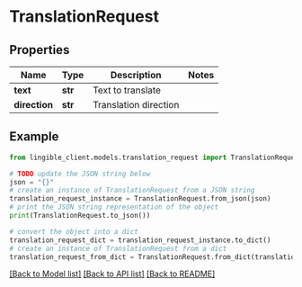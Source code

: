 # TranslationRequest


## Properties

Name | Type | Description | Notes
------------ | ------------- | ------------- | -------------
**text** | **str** | Text to translate | 
**direction** | **str** | Translation direction | 

## Example

```python
from lingible_client.models.translation_request import TranslationRequest

# TODO update the JSON string below
json = "{}"
# create an instance of TranslationRequest from a JSON string
translation_request_instance = TranslationRequest.from_json(json)
# print the JSON string representation of the object
print(TranslationRequest.to_json())

# convert the object into a dict
translation_request_dict = translation_request_instance.to_dict()
# create an instance of TranslationRequest from a dict
translation_request_from_dict = TranslationRequest.from_dict(translation_request_dict)
```
[[Back to Model list]](../README.md#documentation-for-models) [[Back to API list]](../README.md#documentation-for-api-endpoints) [[Back to README]](../README.md)


